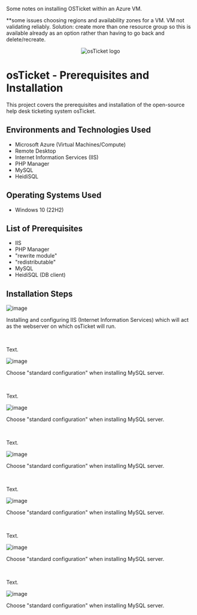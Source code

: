 Some notes on installing OSTicket within an Azure VM.

**some issues choosing regions and availability zones for a VM. VM not validating reliably.
Solution: create more than one resource group so this is available already as an option rather than having to go back and delete/recreate.

<p align="center">
<img src="https://i.imgur.com/Clzj7Xs.png" alt="osTicket logo"/>
</p>

<h1>osTicket - Prerequisites and Installation</h1>
This project covers the prerequisites and installation of the open-source help desk ticketing system osTicket.<br />


<h2>Environments and Technologies Used</h2>

- Microsoft Azure (Virtual Machines/Compute)
- Remote Desktop
- Internet Information Services (IIS)
- PHP Manager
- MySQL
- HeidiSQL

<h2>Operating Systems Used </h2>

- Windows 10</b> (22H2)

<h2>List of Prerequisites</h2>

- IIS
- PHP Manager
- "rewrite module"
- "redistributable"
- MySQL
- HeidiSQL (DB client)


<h2>Installation Steps</h2>

![image](https://github.com/lcccodes/osticket-install/assets/171904823/a18f124b-b556-48cc-b05f-a47f8918f77b)

<p>
Installing and configuring IIS (Internet Information Services) which will act as the webserver on which osTicket will run.
</p>
<br />

<p>
Text.

  ![image](https://github.com/lcccodes/osticket-install/assets/171904823/ceeba0a8-a85a-4d69-b1ec-c4724ed48dff)

</p>
<p>
Choose "standard configuration" when installing MySQL server.
</p>
<br />

<p>
Text.

  ![image](https://github.com/lcccodes/osticket-install/assets/171904823/ceeba0a8-a85a-4d69-b1ec-c4724ed48dff)

</p>
<p>
Choose "standard configuration" when installing MySQL server.
</p>
<br />

<p>
Text.

  ![image](https://github.com/lcccodes/osticket-install/assets/171904823/ceeba0a8-a85a-4d69-b1ec-c4724ed48dff)

</p>
<p>
Choose "standard configuration" when installing MySQL server.
</p>
<br />

<p>
Text.

  ![image](https://github.com/lcccodes/osticket-install/assets/171904823/ceeba0a8-a85a-4d69-b1ec-c4724ed48dff)

</p>
<p>
Choose "standard configuration" when installing MySQL server.
</p>
<br />

<p>
Text.

  ![image](https://github.com/lcccodes/osticket-install/assets/171904823/ceeba0a8-a85a-4d69-b1ec-c4724ed48dff)

</p>
<p>
Choose "standard configuration" when installing MySQL server.
</p>
<br />

<p>
Text.

  ![image](https://github.com/lcccodes/osticket-install/assets/171904823/ceeba0a8-a85a-4d69-b1ec-c4724ed48dff)

</p>
<p>
Choose "standard configuration" when installing MySQL server.
</p>
<br />
